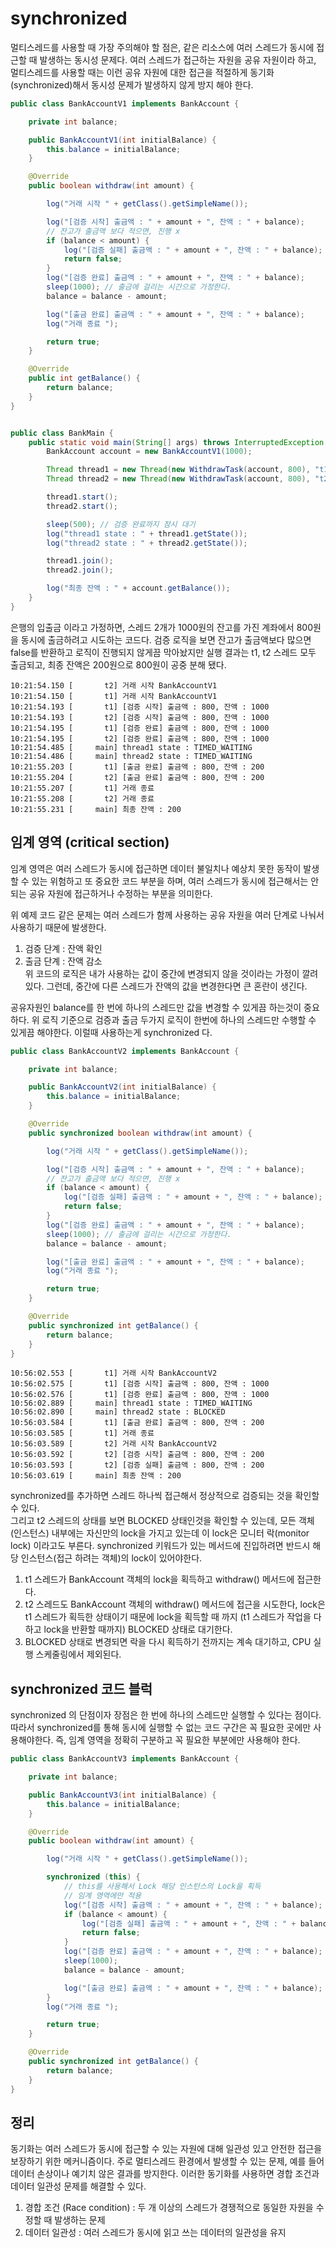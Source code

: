 # synchronized
멀티스레드를 사용할 때 가장 주의해야 할 점은, 같은 리소스에 여러 스레드가 동시에 접근할 때 발생하는 동시성 문제다. 여러 스레드가 접근하는 자원을 공유 자원이라 하고, 멀티스레드를 사용할 때는 이런 공유 자원에 대한 접근을 적절하게 동기화(synchronized)해서 동시성 문제가 발생하지 않게 방지 해야 한다.

````java
public class BankAccountV1 implements BankAccount {

    private int balance;

    public BankAccountV1(int initialBalance) {
        this.balance = initialBalance;
    }

    @Override
    public boolean withdraw(int amount) {

        log("거래 시작 " + getClass().getSimpleName());

        log("[검증 시작] 출금액 : " + amount + ", 잔액 : " + balance);
        // 잔고가 출금액 보다 적으면, 진행 x
        if (balance < amount) {
            log("[검증 실패] 출금액 : " + amount + ", 잔액 : " + balance);
            return false;
        }
        log("[검증 완료] 출금액 : " + amount + ", 잔액 : " + balance);
        sleep(1000); // 출금에 걸리는 시간으로 가정한다.
        balance = balance - amount;

        log("[출금 완료] 출금액 : " + amount + ", 잔액 : " + balance);
        log("거래 종료 ");

        return true;
    }

    @Override
    public int getBalance() {
        return balance;
    }
}


public class BankMain {
    public static void main(String[] args) throws InterruptedException {
        BankAccount account = new BankAccountV1(1000);

        Thread thread1 = new Thread(new WithdrawTask(account, 800), "t1");
        Thread thread2 = new Thread(new WithdrawTask(account, 800), "t2");

        thread1.start();
        thread2.start();

        sleep(500); // 검증 완료까지 잠시 대기
        log("thread1 state : " + thread1.getState());
        log("thread2 state : " + thread2.getState());

        thread1.join();
        thread2.join();

        log("최종 잔액 : " + account.getBalance());
    }
}
````
은행의 입출금 이라고 가정하면, 스레드 2개가 1000원의 잔고를 가진 계좌에서 800원을 동시에 출금하려고 시도하는 코드다.
검증 로직을 보면 잔고가 출금액보다 많으면 false를 반환하고 로직이 진행되지 않게끔 막아놨지만 실행 결과는 t1, t2 스레드 모두 출금되고, 최종 잔액은 200원으로 800원이 공중 분해 됐다.
````text
10:21:54.150 [       t2] 거래 시작 BankAccountV1
10:21:54.150 [       t1] 거래 시작 BankAccountV1
10:21:54.193 [       t1] [검증 시작] 출금액 : 800, 잔액 : 1000
10:21:54.193 [       t2] [검증 시작] 출금액 : 800, 잔액 : 1000
10:21:54.195 [       t1] [검증 완료] 출금액 : 800, 잔액 : 1000
10:21:54.195 [       t2] [검증 완료] 출금액 : 800, 잔액 : 1000
10:21:54.485 [     main] thread1 state : TIMED_WAITING
10:21:54.486 [     main] thread2 state : TIMED_WAITING
10:21:55.203 [       t1] [출금 완료] 출금액 : 800, 잔액 : 200
10:21:55.204 [       t2] [출금 완료] 출금액 : 800, 잔액 : 200
10:21:55.207 [       t1] 거래 종료 
10:21:55.208 [       t2] 거래 종료 
10:21:55.231 [     main] 최종 잔액 : 200
````

## 임계 영역 (critical section)
임계 영역은 여러 스레드가 동시에 접근하면 데이터 불일치나 예상치 못한 동작이 발생할 수 있는 위험하고 또 중요한 코드 부분을 하며, 여러 스레드가 동시에 접근해서는 안 되는 공유 자원에 접근하거나 수정하는 부분을 의미한다.  

위 예제 코드 같은 문제는 여러 스레드가 함께 사용하는 공유 자원을 여러 단계로 나눠서 사용하기 때문에 발생한다.
1. 검증 단계 : 잔액 확인
2. 출금 단계 : 잔액 감소  
위 코드의 로직은 내가 사용하는 값이 중간에 변경되지 않을 것이라는 가정이 깔려있다. 그런데, 중간에 다른 스레드가 잔액의 값을 변경한다면 큰 혼란이 생긴다.

공유자원인 balance를 한 번에 하나의 스레드만 값을 변경할 수 있게끔 하는것이 중요하다. 위 로직 기준으로 검증과 출금 두가지 로직이 한번에 하나의 스레드만 수행할 수 있게끔 해야한다.
이럴때 사용하는게 synchronized 다.


````java
public class BankAccountV2 implements BankAccount {

    private int balance;

    public BankAccountV2(int initialBalance) {
        this.balance = initialBalance;
    }

    @Override
    public synchronized boolean withdraw(int amount) {

        log("거래 시작 " + getClass().getSimpleName());

        log("[검증 시작] 출금액 : " + amount + ", 잔액 : " + balance);
        // 잔고가 출금액 보다 적으면, 진행 x
        if (balance < amount) {
            log("[검증 실패] 출금액 : " + amount + ", 잔액 : " + balance);
            return false;
        }
        log("[검증 완료] 출금액 : " + amount + ", 잔액 : " + balance);
        sleep(1000); // 출금에 걸리는 시간으로 가정한다.
        balance = balance - amount;

        log("[출금 완료] 출금액 : " + amount + ", 잔액 : " + balance);
        log("거래 종료 ");

        return true;
    }

    @Override
    public synchronized int getBalance() {
        return balance;
    }
}
````
````text
10:56:02.553 [       t1] 거래 시작 BankAccountV2
10:56:02.575 [       t1] [검증 시작] 출금액 : 800, 잔액 : 1000
10:56:02.576 [       t1] [검증 완료] 출금액 : 800, 잔액 : 1000
10:56:02.889 [     main] thread1 state : TIMED_WAITING
10:56:02.890 [     main] thread2 state : BLOCKED
10:56:03.584 [       t1] [출금 완료] 출금액 : 800, 잔액 : 200
10:56:03.585 [       t1] 거래 종료 
10:56:03.589 [       t2] 거래 시작 BankAccountV2
10:56:03.592 [       t2] [검증 시작] 출금액 : 800, 잔액 : 200
10:56:03.593 [       t2] [검증 실패] 출금액 : 800, 잔액 : 200
10:56:03.619 [     main] 최종 잔액 : 200
````
synchronized를 추가하면 스레드 하나씩 접근해서 정상적으로 검증되는 것을 확인할 수 있다.    
그리고 t2 스레드의 상태를 보면 BLOCKED 상태인것을 확인할 수 있는데, 모든 객체(인스턴스) 내부에는 자신만의 lock을 가지고 있는데 이 lock은 모니터 락(monitor lock) 이라고도 부른다. synchronized 키워드가 있는 메서드에 진입하려면 반드시 해당 인스턴스(접근 하려는 객체)의 lock이 있어야한다.

1. t1 스레드가 BankAccount 객체의 lock을 획득하고 withdraw() 메서드에 접근한다.
2. t2 스레드도 BankAccount 객체의 withdraw() 메서드에 접근을 시도한다, lock은 t1 스레드가 획득한 상태이기 때문에 lock을 획득할 때 까지 (t1 스레드가 작업을 다 하고 lock을 반환할 때까지) BLOCKED 상태로 대기한다.
3. BLOCKED 상태로 변경되면 락을 다시 획득하기 전까지는 계속 대기하고, CPU 실행 스케줄링에서 제외된다.

## synchronized 코드 블럭
synchronized 의 단점이자 장점은 한 번에 하나의 스레드만 실행할 수 있다는 점이다. 따라서 synchronized를 통해 동시에 실행할 수 없는 코드 구간은 꼭 필요한 곳에만 사용해야한다.
즉, 임계 영역을 정확히 구분하고 꼭 필요한 부분에만 사용해야 한다.

````java
public class BankAccountV3 implements BankAccount {

    private int balance;

    public BankAccountV3(int initialBalance) {
        this.balance = initialBalance;
    }

    @Override
    public boolean withdraw(int amount) {

        log("거래 시작 " + getClass().getSimpleName());

        synchronized (this) {
            // this를 사용해서 Lock 해당 인스턴스의 Lock을 획득
            // 임계 영역에만 적용
            log("[검증 시작] 출금액 : " + amount + ", 잔액 : " + balance);
            if (balance < amount) {
                log("[검증 실패] 출금액 : " + amount + ", 잔액 : " + balance);
                return false;
            }
            log("[검증 완료] 출금액 : " + amount + ", 잔액 : " + balance);
            sleep(1000);
            balance = balance - amount;

            log("[출금 완료] 출금액 : " + amount + ", 잔액 : " + balance);
        }
        log("거래 종료 ");

        return true;
    }

    @Override
    public synchronized int getBalance() {
        return balance;
    }
}
````

## 정리
동기화는 여러 스레드가 동시에 접근할 수 있는 자원에 대해 일관성 있고 안전한 접근을 보장하기 위한 메커니즘이다. 주로 멀티스레드 환경에서 발생할 수 있는 문제, 예를 들어 데이터 손상이나 예기치 않은 결과를 방지한다.
이러한 동기화를 사용하면 경합 조건과 데이터 일관성 문제를 해결할 수 있다.  
1. 경합 조건 (Race condition) : 두 개 이상의 스레드가 경쟁적으로 동일한 자원을 수정할 때 발생하는 문제
2. 데이터 일관성 : 여러 스레드가 동시에 읽고 쓰는 데이터의 일관성을 유지
